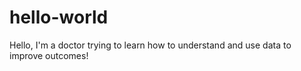 # hello-world
Hello,
I'm a doctor trying to learn how to understand and use data to improve outcomes!

